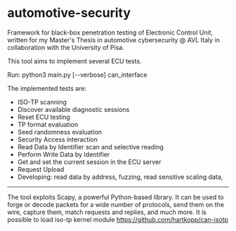 # automotive-security
Framework for black-box penetration testing of Electronic Control Unit, written for 
my Master's Thesis in automotive cybersecurity @ AVL Italy in collaboration with the 
University of Pisa. 

This tool aims to implement several ECU tests. 

Run: python3 main.py [--verbose] can_interface


The implemented tests are: 

- ISO-TP scanning
- Discover available diagnostic sessions
- Reset ECU testing
- TP format evaluation
- Seed randomness evaluation
- Security Access interaction
- Read Data by Identifier scan and selective reading
- Perform Write Data by Identifier
- Get and set the current session in the ECU server
- Request Upload
- Developing: read data by address, fuzzing, read sensitive scaling data, 


-----------------------------------------------------------------------------
The tool exploits Scapy, a powerful Python-based library.
It can be used to forge or decode packets for a wide number of
protocols, send them on the wire, capture them, match requests and replies,
and much more. It is possible to load iso-tp kernel module 
https://github.com/hartkopp/can-isotp
